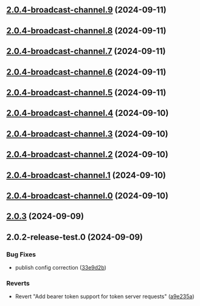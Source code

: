 

## [2.0.4-broadcast-channel.9](https://github.com/refrens/react-use-oauth2/compare/2.0.4-broadcast-channel.8...2.0.4-broadcast-channel.9) (2024-09-11)

## [2.0.4-broadcast-channel.8](https://github.com/refrens/react-use-oauth2/compare/2.0.4-broadcast-channel.7...2.0.4-broadcast-channel.8) (2024-09-11)

## [2.0.4-broadcast-channel.7](https://github.com/refrens/react-use-oauth2/compare/2.0.4-broadcast-channel.6...2.0.4-broadcast-channel.7) (2024-09-11)

## [2.0.4-broadcast-channel.6](https://github.com/refrens/react-use-oauth2/compare/2.0.4-broadcast-channel.5...2.0.4-broadcast-channel.6) (2024-09-11)

## [2.0.4-broadcast-channel.5](https://github.com/refrens/react-use-oauth2/compare/2.0.4-broadcast-channel.4...2.0.4-broadcast-channel.5) (2024-09-11)

## [2.0.4-broadcast-channel.4](https://github.com/refrens/react-use-oauth2/compare/2.0.4-broadcast-channel.3...2.0.4-broadcast-channel.4) (2024-09-10)

## [2.0.4-broadcast-channel.3](https://github.com/refrens/react-use-oauth2/compare/2.0.4-broadcast-channel.2...2.0.4-broadcast-channel.3) (2024-09-10)

## [2.0.4-broadcast-channel.2](https://github.com/refrens/react-use-oauth2/compare/2.0.4-broadcast-channel.1...2.0.4-broadcast-channel.2) (2024-09-10)

## [2.0.4-broadcast-channel.1](https://github.com/refrens/react-use-oauth2/compare/2.0.4-broadcast-channel.0...2.0.4-broadcast-channel.1) (2024-09-10)

## [2.0.4-broadcast-channel.0](https://github.com/refrens/react-use-oauth2/compare/2.0.3...2.0.4-broadcast-channel.0) (2024-09-10)

## [2.0.3](https://github.com/refrens/react-use-oauth2/compare/2.0.2-release-test.0...2.0.3) (2024-09-09)

## 2.0.2-release-test.0 (2024-09-09)


### Bug Fixes

* publish config correction ([33e9d2b](https://github.com/refrens/react-use-oauth2/commit/33e9d2b975b7e82c01d1f4bf5dc837e203e3e965))


### Reverts

* Revert "Add bearer token support for token server requests" ([a9e235a](https://github.com/refrens/react-use-oauth2/commit/a9e235a250969e07128a6ce31a421dc0de505e13))
